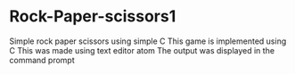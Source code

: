 # Rock-Paper-scissors1
Simple rock paper scissors using simple C
This game is implemented using C 
This was made using text editor atom 
The output was displayed in the command prompt

